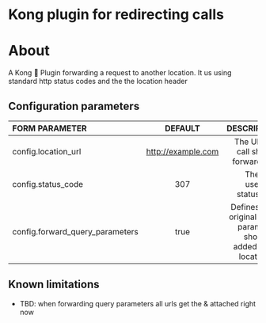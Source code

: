 # Kong plugin for redirecting calls

# About
A Kong 🦍 Plugin forwarding a request to another location. It us using standard http status codes and the the location header

## Configuration parameters
|FORM PARAMETER|DEFAULT|DESCRIPTION|
|:----|:------:|------:|
|config.location_url|http://example.com|The URL the call shall be forwarded to|
|config.status_code|307|The to be used http status code|
|config.forward_query_parameters|true|Defines if the original query parameters should be added to the location url|

## Known limitations

* TBD: when forwarding query parameters all urls get the & attached right now
